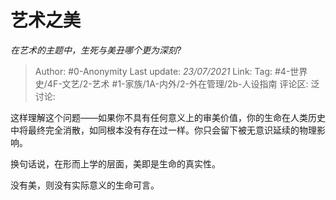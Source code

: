 # 艺术之美
*在艺术的主题中，生死与美丑哪个更为深刻?*

> Author: #0-Anonymity
> Last update: *23/07/2021*
> Link:
> Tag: #4-世界史/4F-文艺/2-艺术 #1-家族/1A-内外/2-外在管理/2b-人设指南
> 评论区:
> 泛讨论:

这样理解这个问题——如果你不具有任何意义上的审美价值，你的生命在人类历史中将最终完全消散，如同根本没有存在过一样。你只会留下被无意识延续的物理影响。

换句话说，在形而上学的层面，美即是生命的真实性。

没有美，则没有实际意义的生命可言。
